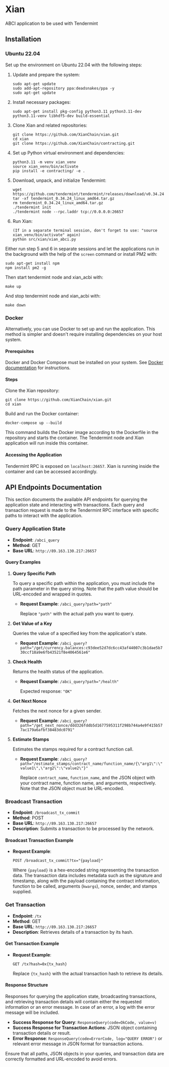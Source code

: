 # Xian
ABCI application to be used with Tendermint

## Installation
### Ubuntu 22.04

Set up the environment on Ubuntu 22.04 with the following steps:

1. Update and prepare the system:
    ```
    sudo apt-get update
    sudo add-apt-repository ppa:deadsnakes/ppa -y
    sudo apt-get update
    ```

2. Install necessary packages:
    ```
    sudo apt-get install pkg-config python3.11 python3.11-dev python3.11-venv libhdf5-dev build-essential
    ```

3. Clone Xian and related repositories:
    ```
    git clone https://github.com/XianChain/xian.git
    cd xian
    git clone https://github.com/XianChain/contracting.git
    ```

4. Set up Python virtual environment and dependencies:
    ```
    python3.11 -m venv xian_venv
    source xian_venv/bin/activate
    pip install -e contracting/ -e .
    ```

5. Download, unpack, and initialize Tendermint:
    ```
    wget https://github.com/tendermint/tendermint/releases/download/v0.34.24/tendermint_0.34.24_linux_amd64.tar.gz
    tar -xf tendermint_0.34.24_linux_amd64.tar.gz
    rm tendermint_0.34.24_linux_amd64.tar.gz
    ./tendermint init
    ./tendermint node --rpc.laddr tcp://0.0.0.0:26657
    ```

6. Run Xian:
    ```
   (If in a separate terminal session, don't forget to use: "source xian_venv/bin/activate" again)
    python src/xian/xian_abci.py
    ```

Either run step 5 and 6 in separate sessions and let the applications run in the background with the help of the `screen` command or install PM2 with:
```
sudo apt-get install npm
npm install pm2 -g
```


Then start tendermint node and xian_acbi with:
```
make up
```

And stop tendermint node and xian_acbi with:
```
make down
```

### Docker

Alternatively, you can use Docker to set up and run the application. This method is simpler and doesn't require installing dependencies on your host system.

#### Prerequisites

Docker and Docker Compose must be installed on your system. See [Docker documentation](https://docs.docker.com/get-docker/) for instructions.

#### Steps

Clone the Xian repository:

```
git clone https://github.com/XianChain/xian.git
cd xian
```

Build and run the Docker container:

```
docker-compose up --build
```

This command builds the Docker image according to the Dockerfile in the repository and starts the container. The Tendermint node and Xian application will run inside this container.

#### Accessing the Application

Tendermint RPC is exposed on `localhost:26657`.
Xian is running inside the container and can be accessed accordingly.

## API Endpoints Documentation

This section documents the available API endpoints for querying the application state and interacting with transactions. Each query and transaction request is made to the Tendermint RPC interface with specific paths to interact with the application.

### Query Application State

- **Endpoint**: `/abci_query`
- **Method**: GET
- **Base URL**: `http://89.163.130.217:26657`

#### Query Examples

1. **Query Specific Path**

   To query a specific path within the application, you must include the path parameter in the query string. Note that the path value should be URL-encoded and wrapped in quotes.

   - **Request Example**: `/abci_query?path="path"`

     Replace `"path"` with the actual path you want to query. 

2. **Get Value of a Key**

   Queries the value of a specified key from the application's state.

   - **Request Example**: `/abci_query?path="/get/currency.balances:c93dee52d7dc6cc43af44007c3b1dae5b730ccf18a9e6fb43521f8e4064561e6"`

3. **Check Health**

   Returns the health status of the application.

   - **Request Example**: `/abci_query?path="/health"`

     Expected response: `"OK"`

4. **Get Next Nonce**

   Fetches the next nonce for a given sender.

   - **Request Example**: `/abci_query?path="/get_next_nonce/ddd326fddb5d1677595311f298b744a4e9f415b577ac179a6afbf38483dc0791"`

5. **Estimate Stamps**

   Estimates the stamps required for a contract function call.

   - **Request Example**: `/abci_query?path="/estimate_stamps/contract_name/function_name/{\"arg1\":\"value1\",\"arg2\":\"value2\"}"`

     Replace `contract_name`, `function_name`, and the JSON object with your contract name, function name, and arguments, respectively. Note that the JSON object must be URL-encoded.

### Broadcast Transaction

- **Endpoint**: `/broadcast_tx_commit`
- **Method**: POST
- **Base URL**: `http://89.163.130.217:26657`
- **Description**: Submits a transaction to be processed by the network.

#### Broadcast Transaction Example

   - **Request Example**: 

     ```
     POST /broadcast_tx_commit?tx="{payload}"
     ```

     Where `{payload}` is a hex-encoded string representing the transaction data. The transaction data includes metadata such as the signature and timestamp, along with the payload containing the contract information, function to be called, arguments (`kwargs`), nonce, sender, and stamps supplied.

### Get Transaction

- **Endpoint**: `/tx`
- **Method**: GET
- **Base URL**: `http://89.163.130.217:26657`
- **Description**: Retrieves details of a transaction by its hash.

#### Get Transaction Example

   - **Request Example**: 

     ```
     GET /tx?hash=0x{tx_hash}
     ```

     Replace `{tx_hash}` with the actual transaction hash to retrieve its details.

#### Response Structure

Responses for querying the application state, broadcasting transactions, and retrieving transaction details will contain either the requested information or an error message. In case of an error, a log with the error message will be included.

- **Success Response for Query**: `ResponseQuery(code=OkCode, value=v)`
- **Success Response for Transaction Actions**: JSON object containing transaction details or result.
- **Error Response**: `ResponseQuery(code=ErrorCode, log="QUERY ERROR")` or relevant error message in JSON format for transaction actions.

Ensure that all paths, JSON objects in your queries, and transaction data are correctly formatted and URL-encoded to avoid errors.
